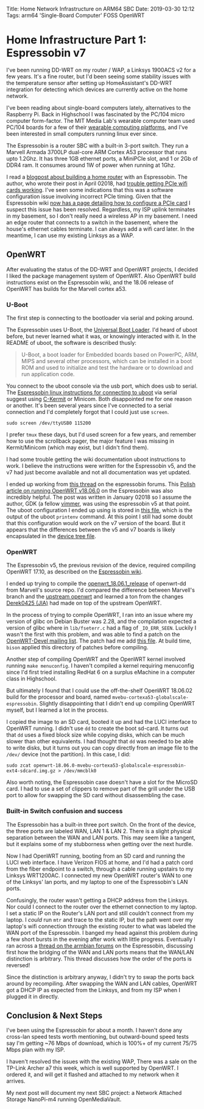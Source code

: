 Title: Home Network Infrastructure on ARM64 SBC
Date: 2019-03-30 12:12
Tags: arm64 'Single-Board Computer' FOSS OpenWRT
# Home Infrastructure Part 1: Espressobin v7

I've been running DD-WRT on my router / WAP, a Linksys 1900ACS v2 for a few years.
It's a fine router, but I'd been seeing some stability issues with the temperature sensor after setting up HomeAssistant's DD-WRT integration for detecting which devices are currently active on the home network.

I've been reading about single-board computers lately, alternatives to the Raspberry Pi.
Back in Highschool I was fascinated by the PC/104 micro computer form-factor.
The MIT Media Lab's wearable computer team used PC/104 boards for a few of their [wearable computing platforms](https://web.archive.org/web/20190330020156/https://www.media.mit.edu/wearables/history.html), and I've been interested in small computers running linux ever since.

The Espressobin is a router SBC with a built-in 3-port switch.
They run a Marvell Armada 3700LP dual-core ARM Cortex A53 processor that runs upto 1.2Ghz.
It has three 1GB ethernet ports, a MiniPCIe slot, and 1 or 2Gb of DDR4 ram.
It consumes around 1W of power when running at 1Ghz.

I read a [blogpost about building a home router](https://blog.tjll.net/building-my-perfect-router/)
with an Espressobin.
The author, who wrote their post in April 02018, had [trouble getting PCIe wifi cards working](https://blog.tjll.net/building-my-perfect-router/#what-about-wifi).
I've seen some indications that this was a software configuration issue involving incorrect PCIe timing.
Given that the Espressobin wiki [now has a page detailing how to configure a PCIe card](https://web.archive.org/web/20190330024526/http://wiki.espressobin.net/tiki-index.php?page=Configuring+Realtek+RTL8191SE+mini+PCIe+WiFi+card)
I suspect this issue has been resolved.
Regardless, my ISP uplink terminates in my basement, so I don't really need a wireless AP in my basement.
I need an edge router that connects to a switch in the basement, where the house's ethernet cables terminate.
I can always add a wifi card later.
In the meantime, I can use my existing Linksys as a WAP.

## OpenWRT
After evaluating the status of the DD-WRT and OpenWRT projects,
I decided I liked the package management system of OpenWRT.
Also OpenWRT build instructions exist on the Espressobin wiki,
and the 18.06 release of OpenWRT has builds for the Marvell cortex a53.


### U-Boot
The first step is connecting to the bootloader via serial and poking around.

The Espressobin uses U-Boot, the [Universal Boot Loader](https://www.denx.de/wiki/U-Boot).
I'd heard of uboot before, but never learned what it was, or knowingly interacted with it.
In the README of uboot, the software is described thusly:

> U-Boot, a boot loader for Embedded boards based on PowerPC, ARM, MIPS and several other
> processors, which can be installed in a boot ROM and used to
> initialize and test the hardware or to download and run application code.

You connect to the uboot console via the usb port, which does usb to serial.
The [Espressobin linux instructions for connecting to uboot](https://web.archive.org/web/20190330002612/http://wiki.espressobin.net/tiki-index.php?page=Serial+connection+-+Linux)
via serial suggest using [C-Kermit](http://www.kermitproject.org/) or Minicom.
Both disappointed me for one reason or another.
It's been several years since I've connected to a serial connection and I'd completely forgot that I could just use `screen`.

    sudo screen /dev/ttyUSB0 115200

I prefer `tmux` these days, but I'd used screen for a few years,
and remember how to use the scrollback pager,
the major feature I was missing in Kermit/Minicom (which may exist, but I didn't find them).

I had some trouble getting the wiki documentation uboot instructions to work.
I believe the instructions were written for the Espressobin v5,
and the v7 had just become available and not all documentation was yet updated.

I ended up working from [this thread](https://web.archive.org/web/20190329233806/http://espressobin.net/forums/topic/will-openwrt-18-06-mvebu-cortexa53-work-on-espressobin/) on the espressobin forums.
This [Polish article on running OpenWRT v18.06.0](https://web.archive.org/web/20190329234307/http://gdr.geekhood.net/gdrwpl/18-08-01_openwrt_oficjalnie_na_espressobin.html) on the Espressobin was also incredibly helpful.
The post was written in January 02018 so I assume the author, GDK (a fellow [vimmer](http://gdr.geekhood.net/.vimrc), was using the espressobin v5 at that point.
The uboot configuration I ended up using is stored in [this file](https://github.com/sethwoodworth/openwrt-for-espressobin-v7/blob/4f63436434b1a1aa2ebe874ba2d0148e4239d1d1/extra/printenv.2019-03-04),
which is the output of the uboot `printenv` command.
At this point I still had some doubt that this configuration would work on the v7 version of the board.
But it appears that the differences between the v5 and v7 boards is likely encapsulated in the 
[device tree file](https://github.com/sethwoodworth/openwrt-for-espressobin-v7/blob/4f63436434b1a1aa2ebe874ba2d0148e4239d1d1/extra/armada-3720-community-v7.dtb).

### OpenWRT
The Espressobin v5, the previous revision of the device, required compiling OpenWRT 17.10,
as described on the [Espressobin wiki](https://web.archive.org/web/20190329231702/http://wiki.espressobin.net/tiki-index.php?page=Build+From+Source+-+OpenWrt).

I ended up trying to compile the [openwrt_18.06.1_release](https://github.com/MarvellEmbeddedProcessors/openwrt-dd/tree/openwrt_18.06.1_release) of openwrt-dd from Marvell's source repo.
I'd compared the difference between Marvell's branch and the [upstream openwrt](https://github.com:openwrt/openwrt.git) and learned a ton from the changes [Derek0425 (JIA)](https://github.com/Derek0425) had made on top of the upstream OpenWRT.

In the process of trying to compile OpenWRT, I ran into an issue where my version of glibc on Debian Buster was 2.28, and the compilation expected a version of glibc where in `lib/fseterr.c` had a flag of `_IO_ERR_SEEN`.
Luckily I wasn't the first with this problem, and was able to find a patch on the [OpenWRT-Devel mailing list](https://web.archive.org/web/20190329232642/https://www.mail-archive.com/openwrt-devel@lists.openwrt.org/msg43023.html).
The patch had me add [this file](https://github.com/sethwoodworth/openwrt-dd/blob/f73dfd2a4ea3601bfe2fb4fef512b47550725b81/tools/bison/patches/110-glibc-change-work-around.patch).
At build time, `bison` applied this directory of patches before compiling.

Another step of compiling OpenWRT and the OpenWRT kernel involved running `make menuconfig`.
I haven't compiled a kernel requiring menuconfig since I'd first tried installing RedHat 6 on a surplus eMachine in a computer class in Highschool.

But ultimately I found that I could use the off-the-shelf OpenWRT 18.06.02 build for the processor and board, named `mvebu-cortexa53-globalscale-espressobin`.
Slightly disappointing that I didn't end up compiling OpenWRT myself, but I learned a lot in the process.

I copied the image to an SD card, booted it up and had the LUCI interface to OpenWRT running.
I didn't use `dd` to create the boot sd-card.
It turns out that `dd` uses a fixed block size while copying disks, which can be much slower than other equivalents.
I had thought that `dd` was needed to be able to write disks, but it turns out you can copy directly from an image file to the `/dev/` device (not the partition).
In this case, I did:

    sudo zcat openwrt-18.06.0-mvebu-cortexa53-globalscale-espressobin-ext4-sdcard.img.gz > /dev/mmcblk0

Also worth noting, the Espressobin case doesn't have a slot for the MicroSD card.
I had to use a set of clippers to remove part of the grill under the USB port to allow for swapping the SD card without disassembling the case.

### Built-in Switch confusion and success
The Espressobin has a built-in three port switch.
On the front of the device, the three ports are labeled WAN, LAN 1 & LAN 2.
There is a slight physical separation between the WAN and LAN ports.
This may seem like a tangent, but it explains some of my stubborness when getting over the next hurdle.

Now I had OpenWRT running, booting from an SD card and running the LUCI web interface.
I have Verizon FIOS at home, and I'd had a patch cord from the fiber endpoint to a switch,
through a cable running upstairs to my Linksys WRT1200AC.
I connected my new OpenWRT router's WAN to one of the Linksys' lan ports, and my laptop to one of the Espressobin's LAN ports.

Confusingly, the router wasn't getting a DHCP address from the Linksys.
Nor could I connect to the router over the ethernet connection to my laptop.
I set a static IP on the Router's LAN port and still couldn't connect from my laptop.
I _could_ run `mtr` and trace to the static IP, but the path went over my laptop's wifi connection through the existing router to what was labeled the WAN port of the Espressobin.
I banged my head against this problem during a few short bursts in the evening after work with little progress.
Eventually I ran across a [thread on the armbian forums](https://web.archive.org/web/20190330012846/https://forum.armbian.com/topic/4089-espressobin-support-development-efforts/?page=24&tab=comments)
on the Espressobin, discussing first how the bridging of the WAN and LAN ports means that the WAN/LAN distinction is arbitrary.
This thread discusses how the order of the ports is reversed!

Since the distinction is arbitrary anyway, I didn't try to swap the ports back around by recompiling.
After swapping the WAN and LAN cables, OpenWRT got a DHCP IP as expected from the Linksys, and from my ISP when I plugged it in directly.

## Conclusion & Next Steps

I've been using the Espressobin for about a month.
I haven't done any cross-lan speed tests worth mentioning,
but outward-bound speed tests say I'm getting ~76 Mbps of download,
which is 100%+ of my current 75/75 Mbps plan with my ISP.

I haven't resolved the issues with the existing WAP,
There was a sale on the TP-Link Archer a7 this week,
which is well supported by OpenWRT.
I ordered it, and will get it flashed and attached to my network when it arrives.

My next post will document my next SBC project: a Network Attached Storage NanoPi-m4 running OpenMediaVault.

